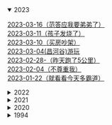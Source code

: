 
<details open><summary>2023</summary>
<p>

[2023-03-16（范答应我要弟弟了）](./note_o\2023\2023-03-16（范答应我要弟弟了）.md)<br>
[2023-03-11（孩子发烧了）](./note_o\2023\2023-03-11（孩子发烧了）.md)<br>
[2023-03-10（买房吵架）](./note_o\2023\2023-03-10（买房吵架）.md)<br>
[2023-03-04(昌河谷)游玩](./note_o\2023\2023-03-04(昌河谷)游玩.md)<br>
[2023-02-28-（昨天跑了5公里）](./note_o\2023\2023-02-28-（昨天跑了5公里）.md)<br>
[2023-02-04（不尊重我）](./note_o\2023\2023-02-04（不尊重我）.md)<br>
[2023-01-22（就看看今天多霸道）](./note_o\2023\2023-01-22（就看看今天多霸道）.md)<br>


</p>
</details>

<details ><summary>2022</summary>
<p>

[2022-12-01（命中注定](./note_o\2022\2022-12-01（命中注定.md)<br>
[2022-11-30](./note_o\2022\2022-11-30.md)<br>
[2022-11-21（都结束了，你还有心情-）](./note_o\2022\2022-11-21（都结束了，你还有心情-）.md)<br>
[2022-11-01(新月份的开始，幸福的开始)](./note_o\2022\2022-11-01(新月份的开始，幸福的开始).md)<br>
[2022-10-23(还是一样受不了)](./note_o\2022\2022-10-23(还是一样受不了).md)<br>
[2022-10-01(真是受不了了)](./note_o\2022\2022-10-01(真是受不了了).md)<br>
[2022-1-3(去学校拿卷子改)](./note_o\2022\2022-1-3(去学校拿卷子改).md)<br>
[2022-1-1(结婚)](./note_o\2022\2022-1-1(结婚).md)<br>
[2022-09-11(范同学结婚)](./note_o\2022\2022-09-11(范同学结婚).md)<br>
[2022-09-06(加班想走了)](./note_o\2022\2022-09-06(加班想走了).md)<br>
[2022-08-8(4号一直到今天都没说话，又提到不高兴的事)](./note_o\2022\2022-08-8(4号一直到今天都没说话，又提到不高兴的事).md)<br>
[2022-08-22(细数我俩之间的不愉快)](./note_o\2022\2022-08-22(细数我俩之间的不愉快).md)<br>
[2022-08-20_23(取快递，大吵一架，离婚)](./note_o\2022\2022-08-20_23(取快递，大吵一架，离婚).md)<br>
[2022-08-15(今天同事结婚)](./note_o\2022\2022-08-15(今天同事结婚).md)<br>
[2022-08-07(看剧 -幸福到万家)](./note_o\2022\2022-08-07(看剧 -幸福到万家).md)<br>
[2022-08-06(最近燃起了一股希望)](./note_o\2022\2022-08-06(最近燃起了一股希望).md)<br>
[2022-07-27(满月宴，吐槽对象家亲戚，cbn)](./note_o\2022\2022-07-27(满月宴，吐槽对象家亲戚，cbn).md)<br>
[2022-07-09（今天省考）](./note_o\2022\2022-07-09（今天省考）.md)<br>
[2022-06-30（宝儿出生了）](./note_o\2022\2022-06-30（宝儿出生了）.md)<br>
[2022-06-29（宝宝要出生了）](./note_o\2022\2022-06-29（宝宝要出生了）.md)<br>
[2022-06-24（用我的gopro拍夕阳）](./note_o\2022\2022-06-24（用我的gopro拍夕阳）.md)<br>
[2022-06-19](./note_o\2022\2022-06-19.md)<br>
[2022-06-18(绝不是我想生气的)](./note_o\2022\2022-06-18(绝不是我想生气的).md)<br>
[2022-06-16(昨天我28了)](./note_o\2022\2022-06-16(昨天我28了).md)<br>
[2022-06-04（今天逛）](./note_o\2022\2022-06-04（今天逛）.md)<br>
[2022-05-31(昨天又惹她生气，今天早点回家锻炼)](./note_o\2022\2022-05-31(昨天又惹她生气，今天早点回家锻炼).md)<br>
[2022-05-24(今天买衣服，又生气)](./note_o\2022\2022-05-24(今天买衣服，又生气).md)<br>
[2022-05-22(昨日生气，周日去宏进市场)](./note_o\2022\2022-05-22(昨日生气，周日去宏进市场).md)<br>
[2022-05-20(河滩逛，晚上气)](./note_o\2022\2022-05-20(河滩逛，晚上气).md)<br>
[2022-05-15(昨天吵架今天又是)](./note_o\2022\2022-05-15(昨天吵架今天又是).md)<br>
[2022-05-09(昨夜梦)](./note_o\2022\2022-05-09(昨夜梦).md)<br>
[2022-05-01(五一又吵架)](./note_o\2022\2022-05-01(五一又吵架).md)<br>
[2022-04-8(周五爷爷生日)](./note_o\2022\2022-04-8(周五爷爷生日).md)<br>
[2022-04-23(今天吃烧烤)](./note_o\2022\2022-04-23(今天吃烧烤).md)<br>
[2022-04-21（吵架第五天）](./note_o\2022\2022-04-21（吵架第五天）.md)<br>
[2022-04-16(大张买东西撞车)](./note_o\2022\2022-04-16(大张买东西撞车).md)<br>
[2022-04-10(休息，范提前过生日)](./note_o\2022\2022-04-10(休息，范提前过生日).md)<br>
[2022-04-07（河滩跑步）](./note_o\2022\2022-04-07（河滩跑步）.md)<br>
[2022-04-03-04-05（清明露营）](./note_o\2022\2022-04-03-04-05（清明露营）.md)<br>
[2022-04-01-02（接他回来，公司春游）](./note_o\2022\2022-04-01-02（接他回来，公司春游）.md)<br>
[2022-03-29_30（去哄他）](./note_o\2022\2022-03-29_30（去哄他）.md)<br>
[2022-03-28(今天理发)](./note_o\2022\2022-03-28(今天理发).md)<br>
[2022-03-24_26瞎折腾，要回家](./note_o\2022\2022-03-24_26瞎折腾，要回家.md)<br>
[2022-03-19-20(去植物园，把橙子滑板蹲坏了)](./note_o\2022\2022-03-19-20(去植物园，把橙子滑板蹲坏了).md)<br>
[2022-03-13-14(去贴膜，奶奶回来了)](./note_o\2022\2022-03-13-14(去贴膜，奶奶回来了).md)<br>
[2022-03-10（买到了xbox-s）](./note_o\2022\2022-03-10（买到了xbox-s）.md)<br>
[2022-03-05-06（照思维，买电视，看海豚）](./note_o\2022\2022-03-05-06（照思维，买电视，看海豚）.md)<br>
[2022-03-04（昨天半夜做梦被范叫醒了）](./note_o\2022\2022-03-04（昨天半夜做梦被范叫醒了）.md)<br>
[2022-02-26-27（今天周日去，买花）](./note_o\2022\2022-02-26-27（今天周日去，买花）.md)<br>
[2022-02-23-24(带范回家，没找到不高兴)](./note_o\2022\2022-02-23-24(带范回家，没找到不高兴).md)<br>
[2022-02-20（去少林寺）](./note_o\2022\2022-02-20（去少林寺）.md)<br>
[2022-02-18-19(范回家)](./note_o\2022\2022-02-18-19(范回家).md)<br>
[2022-02-17(今天下雪)](./note_o\2022\2022-02-17(今天下雪).md)<br>
[2022-02-15-16(泉舜nian，被贴单)](./note_o\2022\2022-02-15-16(泉舜nian，被贴单).md)<br>
[2022-02-14(果果生日，送范回家)](./note_o\2022\2022-02-14(果果生日，送范回家).md)<br>
[2022-02-12-13(有了个表，去宝龙)](./note_o\2022\2022-02-12-13(有了个表，去宝龙).md)<br>
[2022-02-11(开工利是)](./note_o\2022\2022-02-11(开工利是).md)<br>
[2022-02-09(放假最后一天)](./note_o\2022\2022-02-09(放假最后一天).md)<br>
[2022-02-06-07-08(初六在家看电影)](./note_o\2022\2022-02-06-07-08(初六在家看电影).md)<br>
[2022-02-04-05(去姑姑家，抓娃娃，-放风筝)](./note_o\2022\2022-02-04-05(去姑姑家，抓娃娃，-放风筝).md)<br>
[2022-02-03(初三，在家学习，出去吃饭)](./note_o\2022\2022-02-03(初三，在家学习，出去吃饭).md)<br>
[2022-02-02(初二串亲戚，看花灯)](./note_o\2022\2022-02-02(初二串亲戚，看花灯).md)<br>
[2022-01-31－02-01(大年除夕)](./note_o\2022\2022-01-31－02-01(大年除夕).md)<br>
[2022-01-29-30(两年前的今天表白)](./note_o\2022\2022-01-29-30(两年前的今天表白).md)<br>
[2022-01-27-28(试电能跑多远，去串亲戚)](./note_o\2022\2022-01-27-28(试电能跑多远，去串亲戚).md)<br>
[2022-01-25-26(猫请吃饭，提车，串亲戚)](./note_o\2022\2022-01-25-26(猫请吃饭，提车，串亲戚).md)<br>
[2022-01-22-23-24(今天放假-聚餐)](./note_o\2022\2022-01-22-23-24(今天放假-聚餐).md)<br>
[2022-01-19-20(mian-和)](./note_o\2022\2022-01-19-20(mian-和).md)<br>
[2022-01-15-16(去关林，去检查，去河滩)](./note_o\2022\2022-01-15-16(去关林，去检查，去河滩).md)<br>
[2022-01-14(村里核酸，范回家)](./note_o\2022\2022-01-14(村里核酸，范回家).md)<br>
[2022-01-12-13(最angry的一天)](./note_o\2022\2022-01-12-13(最angry的一天).md)<br>
[2022-01-09(给我哥的车保养)](./note_o\2022\2022-01-09(给我哥的车保养).md)<br>
[2022-01-05-06-07(大雁逛，面试，辞)](./note_o\2022\2022-01-05-06-07(大雁逛，面试，辞).md)<br>
[2022-01-04(回门，下雪，独自闲逛)](./note_o\2022\2022-01-04(回门，下雪，独自闲逛).md)<br>
[2022-01-02(摘草莓)](./note_o\2022\2022-01-02(摘草莓).md)<br>


</p>
</details>

<details ><summary>2021</summary>
<p>

[2021-12-27_28_30（看雪中悍刀行，去看电动车）](./note_o\2021\2021-12-27_28_30（看雪中悍刀行，去看电动车）.md)<br>
[2021-12-25（试妆同学聚会）](./note_o\2021\2021-12-25（试妆同学聚会）.md)<br>
[2021-12-24_25_26（试妆同学聚会）](./note_o\2021\2021-12-24_25_26（试妆同学聚会）.md)<br>
[2021-12-19_20（产检辅j培训）](./note_o\2021\2021-12-19_20（产检辅j培训）.md)<br>
[2021-12-14（司辅面试）](./note_o\2021\2021-12-14（司辅面试）.md)<br>
[2021-12-11(在家做了一套题，准备面试)](./note_o\2021\2021-12-11(在家做了一套题，准备面试).md)<br>
[2021-12-09-10（到处跑，通知同学）](./note_o\2021\2021-12-09-10（到处跑，通知同学）.md)<br>
[2021-12-08（翻出了老胶片）](./note_o\2021\2021-12-08（翻出了老胶片）.md)<br>
[2021-12-06（爱过别人，把最好的都给了别人）](./note_o\2021\2021-12-06（爱过别人，把最好的都给了别人）.md)<br>
[2021-12-04-05（出来溜达）](./note_o\2021\2021-12-04-05（出来溜达）.md)<br>
[2021-12-01-02（领证）](./note_o\2021\2021-12-01-02（领证）.md)<br>
[2021-11-28（yun检）](./note_o\2021\2021-11-28（yun检）.md)<br>
[2021-11-21（修完车找）](./note_o\2021\2021-11-21（修完车找）.md)<br>
[2021-11-19（体检拉家具修车）](./note_o\2021\2021-11-19（体检拉家具修车）.md)<br>
[2021-11-13_14（拍登记照）](./note_o\2021\2021-11-13_14（拍登记照）.md)<br>
[2021-11-12（做了一个神奇的梦）](./note_o\2021\2021-11-12（做了一个神奇的梦）.md)<br>
[2021-11-06-07（辅警面试挑婚纱）](./note_o\2021\2021-11-06-07（辅警面试挑婚纱）.md)<br>
[2021-11-04-05（连跑两天）](./note_o\2021\2021-11-04-05（连跑两天）.md)<br>
[2021-11-01（这个月努力跑步）](./note_o\2021\2021-11-01（这个月努力跑步）.md)<br>
[2021-10-31（楂红薯）](./note_o\2021\2021-10-31（楂红薯）.md)<br>
[2021-10-30（辅警体测）](./note_o\2021\2021-10-30（辅警体测）.md)<br>
[2021-10-28-29（出红薯，静心，锻炼，告别）](./note_o\2021\2021-10-28-29（出红薯，静心，锻炼，告别）.md)<br>
[2021-10-25--26（上班辞职过生日-交辅警资料）](./note_o\2021\2021-10-25--26（上班辞职过生日-交辅警资料）.md)<br>
[2021-10-23-24](./note_o\2021\2021-10-23-24.md)<br>
[2021-10-21-22(周四去见，周五闲聊)](./note_o\2021\2021-10-21-22(周四去见，周五闲聊).md)<br>
[2021-10-19（请假去事务科）---草稿](./note_o\2021\2021-10-19（请假去事务科）---草稿.md)<br>
[2021-10-16－17（去八中考试，去看车展）](./note_o\2021\2021-10-16－17（去八中考试，去看车展）.md)<br>
[2021-10-15（遇事不要慌，碰车）](./note_o\2021\2021-10-15（遇事不要慌，碰车）.md)<br>
[2021-10-14（看结婚日）](./note_o\2021\2021-10-14（看结婚日）.md)<br>
[2021-10-11-13（和父母去看家具13号上班）](./note_o\2021\2021-10-11-13（和父母去看家具13号上班）.md)<br>
[2021-10-10](./note_o\2021\2021-10-10.md)<br>
[2021-10-05-06](./note_o\2021\2021-10-05-06.md)<br>
[2021-10-04（泉舜买包）](./note_o\2021\2021-10-04（泉舜买包）.md)<br>
[2021-10-03（憋屈加疏导）](./note_o\2021\2021-10-03（憋屈加疏导）.md)<br>
[2021-10-01-02](./note_o\2021\2021-10-01-02.md)<br>
[2021-09-29（又去面试了）](./note_o\2021\2021-09-29（又去面试了）.md)<br>
[2021-09-26－27（今天去泉舜上班）](./note_o\2021\2021-09-26－27（今天去泉舜上班）.md)<br>
[2021-09-23（总感觉今天要写点什么）](./note_o\2021\2021-09-23（总感觉今天要写点什么）.md)<br>
[2021-09-21（中秋订婚）](./note_o\2021\2021-09-21（中秋订婚）.md)<br>
[2021-09-19（今天和姑父去看车）](./note_o\2021\2021-09-19（今天和姑父去看车）.md)<br>
[2021-09-13-14(周一去看车)](./note_o\2021\2021-09-13-14(周一去看车).md)<br>
[2021-09-12(昨晚做了一夜梦)](./note_o\2021\2021-09-12(昨晚做了一夜梦).md)<br>
[2021-09-11(就这8月15的月亮能圆)](./note_o\2021\2021-09-11(就这8月15的月亮能圆).md)<br>
[2021-09-08(从没把我的话放在心上)](./note_o\2021\2021-09-08(从没把我的话放在心上).md)<br>
[2021-09-04-05](./note_o\2021\2021-09-04-05.md)<br>
[2021-09-02(河滩逛一逛)](./note_o\2021\2021-09-02(河滩逛一逛).md)<br>
[2021-09-01(九月第一天)](./note_o\2021\2021-09-01(九月第一天).md)<br>
[2021-08-30（真的很委屈）](./note_o\2021\2021-08-30（真的很委屈）.md)<br>
[2021-08-26_28（出来溜达）](./note_o\2021\2021-08-26_28（出来溜达）.md)<br>
[2021-08-24-25（在家的日子太舒服）](./note_o\2021\2021-08-24-25（在家的日子太舒服）.md)<br>
[2021-08-23（出来玩）](./note_o\2021\2021-08-23（出来玩）.md)<br>
[2021-08-18（复查视力）](./note_o\2021\2021-08-18（复查视力）.md)<br>
[2021-08-17（夏天里最遗憾的事）](./note_o\2021\2021-08-17（夏天里最遗憾的事）.md)<br>
[2021-08-14（今天七夕）](./note_o\2021\2021-08-14（今天七夕）.md)<br>
[2021-08-11-13（逛河滩，治眼）](./note_o\2021\2021-08-11-13（逛河滩，治眼）.md)<br>
[2021-08-08－09（范出成绩了）](./note_o\2021\2021-08-08－09（范出成绩了）.md)<br>
[2021-08-07（出来聚餐）](./note_o\2021\2021-08-07（出来聚餐）.md)<br>
[2021-08-06（今天运动跑10公里）](./note_o\2021\2021-08-06（今天运动跑10公里）.md)<br>
[2021-08-05（今天去理发捉蝉）](./note_o\2021\2021-08-05（今天去理发捉蝉）.md)<br>
[2021-08-04（去博爱眼科看眼）](./note_o\2021\2021-08-04（去博爱眼科看眼）.md)<br>
[2021-08-03（大早上被喊去打疫苗）](./note_o\2021\2021-08-03（大早上被喊去打疫苗）.md)<br>
[2021-08-02（在家）](./note_o\2021\2021-08-02（在家）.md)<br>
[2021-08-01（在家第四天，验视力）](./note_o\2021\2021-08-01（在家第四天，验视力）.md)<br>
[2021-07-31（在家第三天）](./note_o\2021\2021-07-31（在家第三天）.md)<br>
[2021-07-30（在家第二天，出门开车）](./note_o\2021\2021-07-30（在家第二天，出门开车）.md)<br>
[2021-07-29（在家第一天）](./note_o\2021\2021-07-29（在家第一天）.md)<br>
[2021-07-28（到家了）](./note_o\2021\2021-07-28（到家了）.md)<br>
[2021-07-27（打包回家）](./note_o\2021\2021-07-27（打包回家）.md)<br>
[2021-07-26(最后一天上班)](./note_o\2021\2021-07-26(最后一天上班).md)<br>
[2021-07-25(周日计划去吃烤羊排)](./note_o\2021\2021-07-25(周日计划去吃烤羊排).md)<br>
[2021-07-24（今天周六买黄金）](./note_o\2021\2021-07-24（今天周六买黄金）.md)<br>
[2021-07-23(今天公司聚餐吃烤羊腿)](./note_o\2021\2021-07-23(今天公司聚餐吃烤羊腿).md)<br>
[2021-07-22(今天已经没任务)](./note_o\2021\2021-07-22(今天已经没任务).md)<br>
[2021-07-18(周末休息，去吃酸菜鱼)](./note_o\2021\2021-07-18(周末休息，去吃酸菜鱼).md)<br>
[2021-07-17(牙齿好了起来，下午团建吃饭)](./note_o\2021\2021-07-17(牙齿好了起来，下午团建吃饭).md)<br>
[2021-07-13（衣服翻了）](./note_o\2021\2021-07-13（衣服翻了）.md)<br>
[2021-07-13(牙疼范病)](./note_o\2021\2021-07-13(牙疼范病).md)<br>
[2021-07-12(范老弟来接我)](./note_o\2021\2021-07-12(范老弟来接我).md)<br>
[2021-07-11(牙疼脸肿)](./note_o\2021\2021-07-11(牙疼脸肿).md)<br>
[2021-07-06（吃瓜吃瓜）](./note_o\2021\2021-07-06（吃瓜吃瓜）.md)<br>
[2021-07-05(今天提了离职)](./note_o\2021\2021-07-05(今天提了离职).md)<br>
[2021-07-03(好久没联系的实习同事联系我了)](./note_o\2021\2021-07-03(好久没联系的实习同事联系我了).md)<br>
[2021-06-25(心)](./note_o\2021\2021-06-25(心).md)<br>
[2021-06-22（抢到了switch却不纠结买不买）](./note_o\2021\2021-06-22（抢到了switch却不纠结买不买）.md)<br>
[2021-06-21(中午回家下暴雨)](./note_o\2021\2021-06-21(中午回家下暴雨).md)<br>
[2021-06-20(休息的一天)](./note_o\2021\2021-06-20(休息的一天).md)<br>
[2021-06-17(蜈支洲岛)](./note_o\2021\2021-06-17(蜈支洲岛).md)<br>
[2021-06-16(选片置气)](./note_o\2021\2021-06-16(选片置气).md)<br>
[2021-06-15(今天拍婚纱照)](./note_o\2021\2021-06-15(今天拍婚纱照).md)<br>
[2021-06-14(三亚)](./note_o\2021\2021-06-14(三亚).md)<br>
[2021-06-13(端午去三亚)](./note_o\2021\2021-06-13(端午去三亚).md)<br>
[2021-06-11（端午等放假）](./note_o\2021\2021-06-11（端午等放假）.md)<br>
[2021-06-09](./note_o\2021\2021-06-09.md)<br>
[2021-06-08（美甲）](./note_o\2021\2021-06-08（美甲）.md)<br>
[2021-06-07（周一整理衣服）](./note_o\2021\2021-06-07（周一整理衣服）.md)<br>
[2021-06-06(周末理发)](./note_o\2021\2021-06-06(周末理发).md)<br>
[2021-06-05(周六放假，百合花开)](./note_o\2021\2021-06-05(周六放假，百合花开).md)<br>
[2021-06-03(耳机到了)](./note_o\2021\2021-06-03(耳机到了).md)<br>
[2021-06-02(约定三亚拍照)](./note_o\2021\2021-06-02(约定三亚拍照).md)<br>
[2021-06-01(错了)](./note_o\2021\2021-06-01(错了).md)<br>
[2021-05-30(发现前男，不开心)](./note_o\2021\2021-05-30(发现前男，不开心).md)<br>
[2021-05-27(接近一周没有记录)](./note_o\2021\2021-05-27(接近一周没有记录).md)<br>
[2021-05-22(周六取戒指)](./note_o\2021\2021-05-22(周六取戒指).md)<br>
[2021-05-20（520，-发了一个大红包）](./note_o\2021\2021-05-20（520，-发了一个大红包）.md)<br>
[2021-05-19（今天有在努力运动）](./note_o\2021\2021-05-19（今天有在努力运动）.md)<br>
[2021-05-17（今天范休息，买戒指）](./note_o\2021\2021-05-17（今天范休息，买戒指）.md)<br>
[2021-05-16（干点正事）](./note_o\2021\2021-05-16（干点正事）.md)<br>
[2021-05-14-15（教资面，生气三）](./note_o\2021\2021-05-14-15（教资面，生气三）.md)<br>
[2021-05-12(操场大变样)](./note_o\2021\2021-05-12(操场大变样).md)<br>
[2021-05-08（今天提前下班，跑步特别有劲）](./note_o\2021\2021-05-08（今天提前下班，跑步特别有劲）.md)<br>
[2021-05-07（今天有在努力运动）](./note_o\2021\2021-05-07（今天有在努力运动）.md)<br>
[2021-05-05（劳动炸东西）](./note_o\2021\2021-05-05（劳动炸东西）.md)<br>
[2021-05-04（哄好了）](./note_o\2021\2021-05-04（哄好了）.md)<br>
[2021-05-03(多梦的一夜)](./note_o\2021\2021-05-03(多梦的一夜).md)<br>
[2021-05-01－02(顺德之行)](./note_o\2021\2021-05-01－02(顺德之行).md)<br>
[2021-04-26-27（两天下班都跟晚）](./note_o\2021\2021-04-26-27（两天下班都跟晚）.md)<br>
[2021-04-23（爷爷生日）](./note_o\2021\2021-04-23（爷爷生日）.md)<br>
[2021-04-21，22(最近压力大，任务重)](./note_o\2021\2021-04-21，22(最近压力大，任务重).md)<br>
[2021-04-18（放假前踌躇满志）](./note_o\2021\2021-04-18（放假前踌躇满志）.md)<br>
[2021-04-17（下了暗黑破坏神2）](./note_o\2021\2021-04-17（下了暗黑破坏神2）.md)<br>
[2021-04-16（今天周五）](./note_o\2021\2021-04-16（今天周五）.md)<br>
[2021-04-14(放宽心态加油跑步)](./note_o\2021\2021-04-14(放宽心态加油跑步).md)<br>
[2021-04-11(今天在家玩游戏)](./note_o\2021\2021-04-11(今天在家玩游戏).md)<br>
[2021-04-05（清明的最后一天）](./note_o\2021\2021-04-05（清明的最后一天）.md)<br>
[2021-04-04(吃大渔，省考出成绩)](./note_o\2021\2021-04-04(吃大渔，省考出成绩).md)<br>
[2021-04-03(昨天做的梦太可怕了)](./note_o\2021\2021-04-03(昨天做的梦太可怕了).md)<br>
[2021-04-02(今天放假)](./note_o\2021\2021-04-02(今天放假).md)<br>
[2021-04-01（跑步记录）](./note_o\2021\2021-04-01（跑步记录）.md)<br>
[2021-03-29-31（今天有在好好锻炼）](./note_o\2021\2021-03-29-31（今天有在好好锻炼）.md)<br>
[2021-03-28(今天做了鸡爪煲)](./note_o\2021\2021-03-28(今天做了鸡爪煲).md)<br>
[2021-03-26](./note_o\2021\2021-03-26.md)<br>
[2021-03-22(量戒指)](./note_o\2021\2021-03-22(量戒指).md)<br>
[2021-03-17(理发)](./note_o\2021\2021-03-17(理发).md)<br>
[2021-03-15-16](./note_o\2021\2021-03-15-16.md)<br>
[2021-03-14(公务员考试)](./note_o\2021\2021-03-14(公务员考试).md)<br>
[2021-03-13(今天逛了婚博会)](./note_o\2021\2021-03-13(今天逛了婚博会).md)<br>
[2021-03-11(周四)](./note_o\2021\2021-03-11(周四).md)<br>
[2021-03-06(今天去见了一个朋友)](./note_o\2021\2021-03-06(今天去见了一个朋友).md)<br>
[2021-03-05(心情好难过)](./note_o\2021\2021-03-05(心情好难过).md)<br>
[2021-03-03（今天周三提前下班）](./note_o\2021\2021-03-03（今天周三提前下班）.md)<br>
[2021-03-02（坚持了两天跑步）](./note_o\2021\2021-03-02（坚持了两天跑步）.md)<br>
[2021-02-28（周末。。。。。。。。。）](./note_o\2021\2021-02-28（周末。。。。。。。。。）.md)<br>
[2021-02-27(周六)](./note_o\2021\2021-02-27(周六).md)<br>
[2021-02-25](./note_o\2021\2021-02-25.md)<br>
[2021-02-24(家里下雪了)](./note_o\2021\2021-02-24(家里下雪了).md)<br>
[2021-02-21(休息，我俩一年了，晚上真不高兴)](./note_o\2021\2021-02-21(休息，我俩一年了，晚上真不高兴).md)<br>
[2021-02-20(周六加班)](./note_o\2021\2021-02-20(周六加班).md)<br>
[2021-02-19（初八）](./note_o\2021\2021-02-19（初八）.md)<br>
[2021-02-18（初七上班有红包）](./note_o\2021\2021-02-18（初七上班有红包）.md)<br>
[2021-02-17（初六回深圳）](./note_o\2021\2021-02-17（初六回深圳）.md)<br>
[2021-02-16(初五)](./note_o\2021\2021-02-16(初五).md)<br>
[2021-02-15(初四去华山)](./note_o\2021\2021-02-15(初四去华山).md)<br>
[2021-02-14(今天初三)](./note_o\2021\2021-02-14(今天初三).md)<br>
[2021-02-13(大年初二钓鱼)](./note_o\2021\2021-02-13(大年初二钓鱼).md)<br>
[2021-02-12(大年初一)](./note_o\2021\2021-02-12(大年初一).md)<br>
[2021-02-11（放炮，去他家）](./note_o\2021\2021-02-11（放炮，去他家）.md)<br>
[2021-02-10（阿范来我家）](./note_o\2021\2021-02-10（阿范来我家）.md)<br>
[2021-02-09(在家的第一天)](./note_o\2021\2021-02-09(在家的第一天).md)<br>
[2021-02-08(回家回家)](./note_o\2021\2021-02-08(回家回家).md)<br>
[2021-02-07(回家前一天总有点感伤)](./note_o\2021\2021-02-07(回家前一天总有点感伤).md)<br>
[2021-02-06(颓废的一天)](./note_o\2021\2021-02-06(颓废的一天).md)<br>
[2021-02-04_05(滑板)](./note_o\2021\2021-02-04_05(滑板).md)<br>
[2021-02-03(吃鱼，玩滑板)](./note_o\2021\2021-02-03(吃鱼，玩滑板).md)<br>
[2021-02-01（考公，还书）](./note_o\2021\2021-02-01（考公，还书）.md)<br>
[2021-01-30 -31（聚餐野游）](./note_o\2021\2021-01-30 -31（聚餐野游）.md)<br>
[2021-01-29（下午茶加摔炮）](./note_o\2021\2021-01-29（下午茶加摔炮）.md)<br>
[2021-01-25（进入夏天）](./note_o\2021\2021-01-25（进入夏天）.md)<br>
[2021-01-23（繁忙周六）](./note_o\2021\2021-01-23（繁忙周六）.md)<br>
[2021-01-17（钢铁侠）](./note_o\2021\2021-01-17（钢铁侠）.md)<br>
[2021-01-16](./note_o\2021\2021-01-16.md)<br>
[2021-01-15（规律的生活）](./note_o\2021\2021-01-15（规律的生活）.md)<br>
[2021-01-13（不寻常的昨天）](./note_o\2021\2021-01-13（不寻常的昨天）.md)<br>
[2021-01-11（超级冷的一天）](./note_o\2021\2021-01-11（超级冷的一天）.md)<br>
[2021-01-08（周五）](./note_o\2021\2021-01-08（周五）.md)<br>
[2021-01-07（早起喝粥）](./note_o\2021\2021-01-07（早起喝粥）.md)<br>
[2021-01-02-01-03（玩了两天）](./note_o\2021\2021-01-02-01-03（玩了两天）.md)<br>
[2021-01-01（逛了一天）](./note_o\2021\2021-01-01（逛了一天）.md)<br>


</p>
</details>

<details ><summary>2020</summary>
<p>

[6年前写的](./note_o\2020\6年前写的.md)<br>
[2020-12-30（划水）](./note_o\2020\2020-12-30（划水）.md)<br>
[2020-12-29（老是生气）](./note_o\2020\2020-12-29（老是生气）.md)<br>
[2020-12-23-25（回家吃饭）](./note_o\2020\2020-12-23-25（回家吃饭）.md)<br>
[2020-12-22（落枕第二天）](./note_o\2020\2020-12-22（落枕第二天）.md)<br>
[2020-12-21](./note_o\2020\2020-12-21.md)<br>
[2020-12-16（真的很不想上班）](./note_o\2020\2020-12-16（真的很不想上班）.md)<br>
[2020-12-14](./note_o\2020\2020-12-14.md)<br>
[2020-12-13（自找烦恼）](./note_o\2020\2020-12-13（自找烦恼）.md)<br>
[2020-12-12（意难平我）](./note_o\2020\2020-12-12（意难平我）.md)<br>
[2020-12-11](./note_o\2020\2020-12-11.md)<br>
[2020-12-06](./note_o\2020\2020-12-06.md)<br>
[2020-12-05（心情烦躁，早起锻炼）](./note_o\2020\2020-12-05（心情烦躁，早起锻炼）.md)<br>
[2020-12-01（2020的）](./note_o\2020\2020-12-01（2020的）.md)<br>
[2020-11-29（入冬的深圳）](./note_o\2020\2020-11-29（入冬的深圳）.md)<br>
[2020-11-28](./note_o\2020\2020-11-28.md)<br>
[2020-11-27（吃大餐）](./note_o\2020\2020-11-27（吃大餐）.md)<br>
[2020-11-23（早起的虫儿鸟被吃）](./note_o\2020\2020-11-23（早起的虫儿鸟被吃）.md)<br>
[2020-11-22（）](./note_o\2020\2020-11-22（）.md)<br>
[2020-11-17（感冒还没好）](./note_o\2020\2020-11-17（感冒还没好）.md)<br>
[2020-11-16](./note_o\2020\2020-11-16.md)<br>
[2020-11-15](./note_o\2020\2020-11-15.md)<br>
[2020-11-14（患得患失）](./note_o\2020\2020-11-14（患得患失）.md)<br>
[2020-11-12(脑袋发昏)](./note_o\2020\2020-11-12(脑袋发昏).md)<br>
[2020-11-11（难受）](./note_o\2020\2020-11-11（难受）.md)<br>
[2020-11-10](./note_o\2020\2020-11-10.md)<br>
[2020-11-09（基金涨势凶猛）](./note_o\2020\2020-11-09（基金涨势凶猛）.md)<br>
[2020-11-08---草稿](./note_o\2020\2020-11-08---草稿.md)<br>
[2020-11-07](./note_o\2020\2020-11-07.md)<br>
[2020-11-06](./note_o\2020\2020-11-06.md)<br>
[2020-11-06-1](./note_o\2020\2020-11-06-1.md)<br>
[2020-11-04（自信）](./note_o\2020\2020-11-04（自信）.md)<br>
[2020-11-03（阿范来接我）](./note_o\2020\2020-11-03（阿范来接我）.md)<br>
[2020-11-02（早起）](./note_o\2020\2020-11-02（早起）.md)<br>
[2020-11-01（跑步）](./note_o\2020\2020-11-01（跑步）.md)<br>
[2020-10-31（考烤靠）](./note_o\2020\2020-10-31（考烤靠）.md)<br>
[2020-10-30（摘抄）](./note_o\2020\2020-10-30（摘抄）.md)<br>
[2020-10-29（咸味）](./note_o\2020\2020-10-29（咸味）.md)<br>
[2020-10-28](./note_o\2020\2020-10-28.md)<br>
[2020-10-27(早安打工人)](./note_o\2020\2020-10-27(早安打工人).md)<br>
[2020-10-26(菠菜南瓜粥)](./note_o\2020\2020-10-26(菠菜南瓜粥).md)<br>
[2020-10-25](./note_o\2020\2020-10-25.md)<br>
[2020-10-24](./note_o\2020\2020-10-24.md)<br>
[2020-10-23（又是划水摸鱼的一天）](./note_o\2020\2020-10-23（又是划水摸鱼的一天）.md)<br>
[2020-10-22（充满爱意的早上）](./note_o\2020\2020-10-22（充满爱意的早上）.md)<br>
[2020-10-21（狗范暴躁的一天）](./note_o\2020\2020-10-21（狗范暴躁的一天）.md)<br>
[2020-10-20(我哥又来深圳了，阿范来接我)](./note_o\2020\2020-10-20(我哥又来深圳了，阿范来接我).md)<br>
[2020-10-19](./note_o\2020\2020-10-19.md)<br>
[2020-10-18（惬意周末）](./note_o\2020\2020-10-18（惬意周末）.md)<br>
[2020-10-17（忙碌逛街做饭的周末）](./note_o\2020\2020-10-17（忙碌逛街做饭的周末）.md)<br>
[2020-10-16(周五，休息)](./note_o\2020\2020-10-16(周五，休息).md)<br>
[2020-10-15](./note_o\2020\2020-10-15.md)<br>
[2020-10-14(以为今天是星期四)](./note_o\2020\2020-10-14(以为今天是星期四).md)<br>
[2020-10-13-微风细雨](./note_o\2020\2020-10-13-微风细雨.md)<br>
[2020-10-12(划水第二天)](./note_o\2020\2020-10-12(划水第二天).md)<br>
[2020-10-11（节后带饭）](./note_o\2020\2020-10-11（节后带饭）.md)<br>
[2020-10-10](./note_o\2020\2020-10-10.md)<br>


</p>
</details>

<details ><summary>1994</summary>
<p>

[狗](./note_o\1994\狗.md)<br>
[房东们](./note_o\1994\房东们.md)<br>


</p>
</details>
